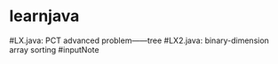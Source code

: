 # learnjava

#LX.java: PCT advanced problem——tree
#LX2.java: binary-dimension array sorting
#inputNote
